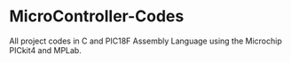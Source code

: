 # MicroController-Codes
All project codes in C and PIC18F Assembly Language using the Microchip PICkit4 and MPLab.
